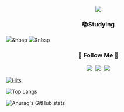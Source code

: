 <div align= "center">
    <img src="https://capsule-render.vercel.app/api?type=waving&color=gradient&height=180&text=@dessert_gomjelly&animation=blink&fontColor=000000&fontSize=60" />
    </div>

<h3 align="center">📚Studying</h3>
<p align="center">
  
  <img src="https://img.shields.io/badge/Python-3766AB?style=flat-square&logo=Python&logoColor=black"/></a>&nbsp 
  <img src="https://img.shields.io/badge/C-6DB33F?style=flat-square&logo=C&logoColor=black"/></a>&nbsp 

</p>

<h3 align="center">🌈 Follow Me 🌈</h3>
<p align="center">
  <a href="https://velog.io/@dessert_gomjelly"><img src="https://img.shields.io/badge/Tech%20Blog-11B48A?style=flat-square&logo=Vimeo&logoColor=white&link=https://velog.io/@dessert_gomjelly"/></a>&nbsp
  <a href="https://www.instagram.com/dev.dobby/"><img src="https://img.shields.io/badge/Instagram-E4405F?style=flat-square&logo=Instagram&logoColor=white&link=https://www.instagram.com/hye_inisfree/"/></a>&nbsp
  <a href="mailto:kimhyein7110@gmail.com"><img src="https://img.shields.io/badge/Gmail-d14836?style=flat-square&logo=Gmail&logoColor=white&link=msj1291@naver.com"/></a>
</p>

    
[![Hits](https://hits.seeyoufarm.com/api/count/incr/badge.svg?url=https%3A%2F%2Fgithub.com%2Fdessertgomjelly&count_bg=%233D4EC8&title_bg=%23555555&icon=hey.svg&icon_color=%23E7E7E7&title=hits&edge_flat=false)](https://hits.seeyoufarm.com)

[![Top Langs](https://github-readme-stats.vercel.app/api/top-langs/?username=dessertgomjelly&layout=compact)](https://github.com/dessertgomjelly/github-readme-stats)


![Anurag's GitHub stats](https://github-readme-stats.vercel.app/api?username=dessertgomjelly&show_icons=true&theme=dark)
